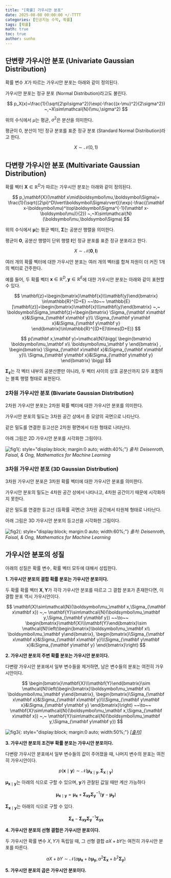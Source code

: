 ```yaml
---
title: "[확률] 가우시안 분포"
date: 2025-08-08 00:00:00 +/-TTTT
categories: [인공지능 수학, 확률]
tags: [확률]
math: true
toc: true
author: sunho
---
```


## 단변량 가우시안 분포 (Univariate Gaussian Distribution)

확률 변수 $X$가 따르는 가우시안 분포는 아래와 같이 정의된다.

가우시안 분포는 정규 분포 (Normal Distribution)라고도 불린다.

$$
p_X(x)=\frac{1}{\sqrt{2\pi\sigma^2}}\exp(-\frac{(x-\mu)^2}{2\sigma^2})
~,~X\sim\mathcal{N}(\mu,\sigma^2)
$$

위의 수식에서 $\mu$는 평균, $\sigma^2$은 분산을 의미한다.

평균이 0, 분산이 1인 정규 분포를 표준 정규 분포 (Standard Normal Distribution)라고 한다.

$$X\sim\mathcal{N}(0,1)$$

## 다변량 가우시안 분포 (Multivariate Gaussian Distribution)

확률 벡터 $\mathbf{X}\in\mathbb{R}^D$가 따르는 가우시안 분포는 아래와 같이 정의된다.

$$
p_\mathbf{X}(\mathbf x\mid\boldsymbol\mu,\boldsymbol\Sigma)=
\frac{1}{\sqrt{(2\pi)^D\lvert\boldsymbol\Sigma\rvert}}\exp(-\frac{(\mathbf x-\boldsymbol\mu)^\top\boldsymbol\Sigma^{-1}(\mathbf x-\boldsymbol\mu)}{2})
~,~X\sim\mathcal{N}(\boldsymbol\mu,\boldsymbol\Sigma)
$$

위의 수식에서 $\boldsymbol\mu$는 평균 벡터, $\boldsymbol\Sigma$는 공분산 행렬을 의미한다.

평균이 $\mathbf0$, 공분산 행렬이 단위 행렬 $\mathbf{I}$인 정규 분포를 표준 정규 분포라고 한다.

$$X\sim\mathcal{N}(\mathbf0,\mathbf{I})$$

여러 개의 확률 벡터에 대한 가우시안 분포는 여러 개의 벡터를 합쳐 차원이 더 커진 1개의 벡터로 간주한다.

예를 들어, 두 확률 벡터 $\mathbf{x}\in\mathbb{R}^{D},\mathbf{y}\in\mathbb{R}^{E}$에 대한 가우시안 분포는 아래와 같이 표현할 수 있다.

$$
\mathbf{z}=\begin{bmatrix}\mathbf{x}\\\mathbf{y}\end{bmatrix}
\in\mathbb{R}^{D+E}
~~\to~~
\mathbb{E}[\mathbf{z}]=\begin{bmatrix}\mathbf{x}\\\mathbf{y}\end{bmatrix}
~,~
\boldsymbol\Sigma_\mathbf{z}=\begin{bmatrix}
\Sigma_{\mathbf x\mathbf x}&\Sigma_{\mathbf x\mathbf y}\\
\Sigma_{\mathbf y\mathbf x}&\Sigma_{\mathbf y\mathbf y}
\end{bmatrix}\in\mathbb{R}^{(D+E)\times(D+E)}
$$

$$
p(\mathbf x,\mathbf y)=\mathcal{N}\bigg(
\begin{bmatrix}
\boldsymbol\mu_\mathbf x\\ \boldsymbol\mu_\mathbf y
\end{bmatrix} ,
\begin{bmatrix}
\Sigma_{\mathbf x\mathbf x}&\Sigma_{\mathbf x\mathbf y}\\
\Sigma_{\mathbf y\mathbf x}&\Sigma_{\mathbf y\mathbf y}
\end{bmatrix}
\bigg)
$$

$\boldsymbol\Sigma_\mathbf{z}$는 각 벡터 내부의 공분산뿐만 아니라, 두 벡터 사이의 상호 공분산까지 모두 포함하는 블록 행렬 형태로 표현된다.

### 2차원 가우시안 분포 (Bivariate Gaussian Distribution)

2차원 가우시안 분포는 2차원 확률 벡터에 대한 가우시안 분포를 의미한다.

가우시안 분포의 밀도는 3차원 공간 상에서 종 모양의 곡면으로 나타난다.

같은 밀도를 연결한 등고선은 2차원 평면에서 타원 형태로 나타난다.

아래 그림은 2D 가우시안 분포를 시각화한 그림이다.

![fig1](mlm/p8-1.png){: style="display:block; margin:0 auto; width:40%;"}
_출처: Deisenroth, Faisal, & Ong, <i>Mathematics for Machine Learning</i>_

### 3차원 가우시안 분포 (3D Gaussian Distribution)

3차원 가우시안 분포은 3차원 확률 벡터에 대한 가우시안 분포를 의미한다.

가우시안 분포의 밀도는 4차원 공간 상에서 나타나고, 4차원 공간이기 때문에 시각화하지 못한다.

같은 밀도를 연결한 등고선 (등확률 곡면)은 3차원 공간에서 타원체 형태로 나타난다.

아래 그림은 3D 가우시안 분포의 등고선을 시각화한 그림이다.

![fig2](mlm/p8-2.png){: style="display:block; margin:0 auto; width:60%;"}
_출처: Deisenroth, Faisal, & Ong, <i>Mathematics for Machine Learning</i>_

## 가우시안 분포의 성질

아래의 성질은 확률 변수, 확률 벡터 모두에 대해서 성립한다.

**1. 가우시안 분포의 결합 확률 분포는 가우시안 분포이다.**

두 확률 확률 벡터 $\mathbf X, \mathbf Y$가 각각 가우시안 분포를 따르고 그 결합 분포가 존재한다면, 이 결합 분포 역시 가우시안이다.

$$
\mathbf{X}\sim\mathcal{N}(\boldsymbol\mu_\mathbf x,\Sigma_{\mathbf x\mathbf x})
~,~
\mathbf{Y}\sim\mathcal{N}(\boldsymbol\mu_\mathbf y,\Sigma_{\mathbf y\mathbf y})
~~\to~~
\begin{bmatrix}\mathbf{X}\\\mathbf{Y}\end{bmatrix}\sim
\mathcal{N}\left(\begin{bmatrix}\boldsymbol\mu_\mathbf x\\ \boldsymbol\mu_\mathbf y\end{bmatrix},
\begin{bmatrix}\Sigma_{\mathbf x\mathbf x}&\Sigma_{\mathbf x\mathbf y}\\\Sigma_{\mathbf y\mathbf x}&\Sigma_{\mathbf y\mathbf y}
\end{bmatrix}\right)
$$

**2. 가우시안 분포의 주변 확률 분포는 가우시안 분포이다.**

다변량 가우시안 분포에서 일부 변수들을 제거하면, 남은 변수들의 분포는 여전히 가우시안이다.

$$
\begin{bmatrix}\mathbf{X}\\\mathbf{Y}\end{bmatrix}\sim
\mathcal{N}\left(\begin{bmatrix}\boldsymbol\mu_\mathbf x\\ \boldsymbol\mu_\mathbf y\end{bmatrix},
\begin{bmatrix}\Sigma_{\mathbf x\mathbf x}&\Sigma_{\mathbf x\mathbf y}\\\Sigma_{\mathbf y\mathbf x}&\Sigma_{\mathbf y\mathbf y}
\end{bmatrix}\right)
~~\to~~
\mathbf{X}\sim\mathcal{N}(\boldsymbol\mu_\mathbf x,\Sigma_{\mathbf x\mathbf x})
~,~
\mathbf{Y}\sim\mathcal{N}(\boldsymbol\mu_\mathbf y,\Sigma_{\mathbf y\mathbf y})
$$

![fig3](mlm/p8-3.png){: style="display:block; margin:0 auto; width:50%;"}
_[[출처]](https://motion.cs.illinois.edu/RoboticSystems/Probability.html)_

**3. 가우시안 분포의 조건부 확률 분포는 가우시안 분포이다.**

다변량 가우시안 분포에서 일부 변수들의 값이 주어졌을 때, 나머지 변수의 분포는 여전히 가우시안이다.
    
$$
p(\mathbf x\mid\mathbf y)\sim\mathcal{N}(\boldsymbol\mu_{\mathbf x\mid\mathbf y},\boldsymbol\Sigma_{\mathbf x\mid\mathbf y})
$$

$\boldsymbol\mu_{\mathbf x\mid\mathbf y}$는 아래의 식으로 구할 수 있으며, $\mathbf y$가 관찰된 값일 때만 계산 가능하다

$$
\boldsymbol\mu_{\mathbf x\mid\mathbf y}=\boldsymbol\mu_{\mathbf x}
+\boldsymbol\Sigma_{\mathbf x\mathbf y}
\boldsymbol\Sigma_{\mathbf y}^{-1}
(\mathbf y-\boldsymbol\mu_{\mathbf y})
$$

$\boldsymbol\Sigma_{\mathbf x\mid\mathbf y}$는 아래의 식으로 구할 수 있다.

$$
\boldsymbol\Sigma_{\mathbf x}
-\boldsymbol\Sigma_{\mathbf x\mathbf y}
\boldsymbol\Sigma_{\mathbf y}^{-1}
\boldsymbol\Sigma_{\mathbf y\mathbf x}
$$

**4. 가우시안 분포의 선형 결합은 가우시안 분포이다.**

두 가우시안 확률 변수 $X, Y$가 독립일 때, 그 선형 결합 $aX+bY$는 여전히 가우시안 분포를 따른다.
    
$$
aX+bY\sim
\mathcal{N}(a\boldsymbol\mu_\mathbf x+b\boldsymbol\mu_\mathbf y,a^2\boldsymbol\Sigma_\mathbf x+b^2\boldsymbol\Sigma_\mathbf y)
$$
    
**5. 가우시안 분포의 곱은 가우시안 분포이다.**
